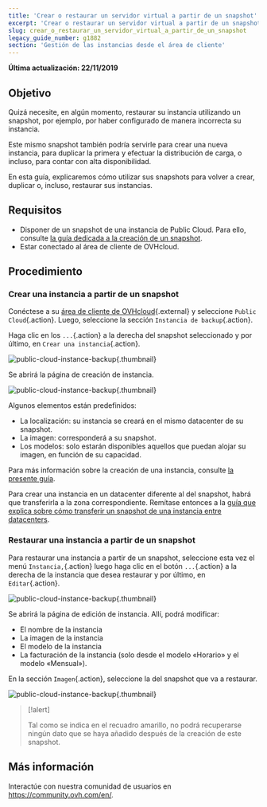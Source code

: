 ```yaml
---
title: 'Crear o restaurar un servidor virtual a partir de un snapshot'
excerpt: 'Crear o restaurar un servidor virtual a partir de un snapshot'
slug: crear_o_restaurar_un_servidor_virtual_a_partir_de_un_snapshot
legacy_guide_number: g1882
section: 'Gestión de las instancias desde el área de cliente'
---
```


**Última actualización: 22/11/2019**

## Objetivo
Quizá necesite, en algún momento, restaurar su instancia utilizando un snapshot, por ejemplo, por haber configurado de manera incorrecta su instancia. 

Este mismo snapshot también podría servirle para crear una nueva instancia, para duplicar la primera y efectuar la distribución de carga, o incluso, para contar con alta disponibilidad.

En esta guía, explicaremos cómo utilizar sus snapshots para volver a crear, duplicar o, incluso, restaurar sus instancias.

## Requisitos
- Disponer de un snapshot de una instancia de Public Cloud. Para ello, consulte [la guía dedicada a la creación de un snapshot](../guardar_copia_de_seguridad_de_una_instancia/).
- Estar conectado al área de cliente de OVHcloud.

## Procedimiento

### Crear una instancia a partir de un snapshot

Conéctese a su [área de cliente de OVHcloud](https://ca.ovh.com/auth/?action=gotomanager){.external} y seleccione `Public Cloud`{.action}. Luego, seleccione la sección `Instancia de backup`{.action}.

Haga clic en los `...`{.action} a la derecha del snapshot seleccionado y por último, en `Crear una instancia`{.action}.

![public-cloud-instance-backup](images/restorebackup1.png){.thumbnail}

Se abrirá la página de creación de instancia.

![public-cloud-instance-backup](images/restorebackup2.png){.thumbnail}

Algunos elementos están predefinidos:

* La localización: su instancia se creará en el mismo datacenter de su snapshot.
* La imagen: corresponderá a su snapshot.
* Los modelos: solo estarán disponibles aquellos que puedan alojar su imagen, en función de su capacidad.

Para más información sobre la creación de una instancia, consulte [la presente guía](../crear_una_instancia_desde_el_area_de_cliente_de_ovh/).

Para crear una instancia en un datacenter diferente al del snapshot, habrá que transferirla a la zona correspondiente. Remítase entonces a la [guía que explica sobre cómo transferir un snapshot de una instancia entre datacenters](../transferir-backup-de-instancia-entre-datacenters/).

### Restaurar una instancia a partir de un snapshot

Para restaurar una instancia a partir de un snapshot, seleccione esta vez el menú `Instancia,`{.action} luego haga clic en el botón `...`{.action} a la derecha de la instancia que desea restaurar y por último, en `Editar`{.action}.

![public-cloud-instance-backup](images/restorebackup3.png){.thumbnail}

Se abrirá la página de edición de instancia. Allí, podrá modificar:

* El nombre de la instancia
* La imagen de la instancia
* El modelo de la instancia
* La facturación de la instancia (solo desde el modelo «Horario» y el modelo «Mensual»).

En la sección `Imagen`{.action}, seleccione la del snapshot que va a restaurar.

![public-cloud-instance-backup](images/restorebackup4.png){.thumbnail}


> [!alert]
>
>Tal como se indica en el recuadro amarillo, no podrá recuperarse ningún dato que se haya añadido después de la creación de este snapshot.
>

## Más información

Interactúe con nuestra comunidad de usuarios en <https://community.ovh.com/en/>.
